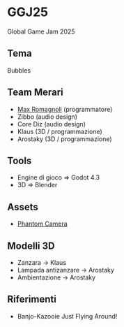 # GGJ25
Global Game Jam 2025

## Tema
Bubbles

## Team Merari
- [Max Romagnoli](https://www.maxromagnoli.com) (programmatore)
- Zibbo (audio design)
- Core Diz (audio design)
- Klaus (3D / programmazione)
- Arostaky (3D / programmazione)

## Tools
- Engine di gioco => Godot 4.3
- 3D => Blender

## Assets
- [Phantom Camera](https://phantom-camera.dev)

## Modelli 3D
- Zanzara -> Klaus
- Lampada antizanzare -> Arostaky
- Ambientazione -> Arostaky

## Riferimenti
- Banjo-Kazooie Just Flying Around!

